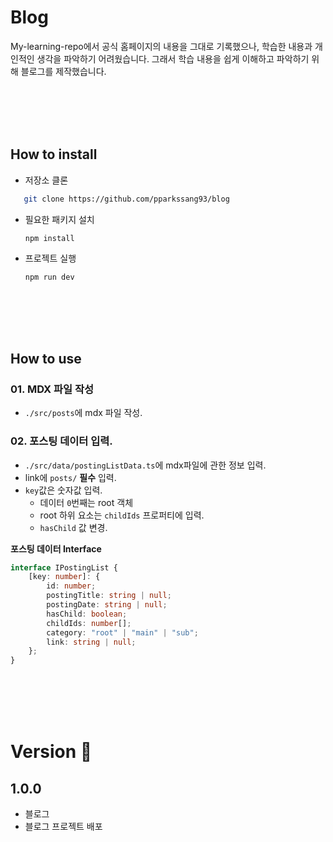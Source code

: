 # Blog

My-learning-repo에서 공식 홈페이지의 내용을 그대로 기록했으나, 학습한 내용과 개인적인 생각을 파악하기 어려웠습니다. 그래서 학습 내용을 쉽게 이해하고 파악하기 위해 블로그를 제작했습니다.

<br/>
<br/>
<br/>
<br/>

## How to install

-   저장소 클론

```bash
   git clone https://github.com/pparkssang93/blog
```

-   필요한 패키지 설치

    `npm install`

-   프로젝트 실행

    `npm run dev`

<br/>
<br/>
<br/>
<br/>

## How to use

### 01. MDX 파일 작성

-   `./src/posts`에 mdx 파일 작성.

### 02. 포스팅 데이터 입력.

-   `./src/data/postingListData.ts`에 mdx파일에 관한 정보 입력.
-   link에 `posts/` **필수** 입력.
-   `key`값은 숫자값 입력.
    -   데이터 `0`번째는 root 객체
    -   root 하위 요소는 `childIds` 프로퍼티에 입력.
    -   `hasChild` 값 변경.

**포스팅 데이터 Interface**

```ts
interface IPostingList {
    [key: number]: {
        id: number;
        postingTitle: string | null;
        postingDate: string | null;
        hasChild: boolean;
        childIds: number[];
        category: "root" | "main" | "sub";
        link: string | null;
    };
}
```

<br/>
<br/>
<br/>
<br/>

# Version 🎾

## 1.0.0

-   블로그
-   블로그 프로젝트 배포
